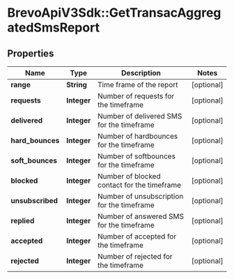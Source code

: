 # BrevoApiV3Sdk::GetTransacAggregatedSmsReport

## Properties
Name | Type | Description | Notes
------------ | ------------- | ------------- | -------------
**range** | **String** | Time frame of the report | [optional] 
**requests** | **Integer** | Number of requests for the timeframe | [optional] 
**delivered** | **Integer** | Number of delivered SMS for the timeframe | [optional] 
**hard_bounces** | **Integer** | Number of hardbounces for the timeframe | [optional] 
**soft_bounces** | **Integer** | Number of softbounces for the timeframe | [optional] 
**blocked** | **Integer** | Number of blocked contact for the timeframe | [optional] 
**unsubscribed** | **Integer** | Number of unsubscription for the timeframe | [optional] 
**replied** | **Integer** | Number of answered SMS for the timeframe | [optional] 
**accepted** | **Integer** | Number of accepted for the timeframe | [optional] 
**rejected** | **Integer** | Number of rejected for the timeframe | [optional] 


